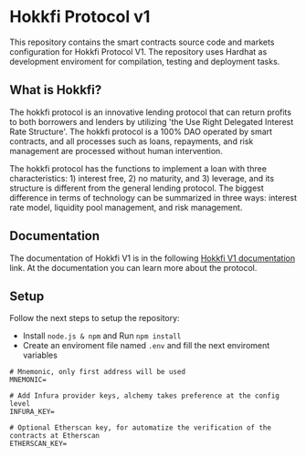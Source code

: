 # Hokkfi Protocol v1

This repository contains the smart contracts source code and markets configuration for Hokkfi Protocol V1. The repository uses Hardhat as development enviroment for compilation, testing and deployment tasks.

## What is Hokkfi?

The hokkfi protocol is an innovative lending protocol that can return profits to both borrowers and lenders by utilizing 'the Use Right Delegated Interest Rate Structure'. The hokkfi protocol is a 100% DAO operated by smart contracts, and all processes such as loans, repayments, and risk management are processed without human intervention.

The hokkfi protocol has the functions to implement a loan with three characteristics: 1) interest free, 2) no maturity, and 3) leverage, and its structure is different from the general lending protocol. The biggest difference in terms of technology can be summarized in three ways: interest rate model, liquidity pool management, and risk management.

## Documentation

The documentation of Hokkfi V1 is in the following [Hokkfi V1 documentation](https://hokkfi-protocol-hokkfi.gitbook.io/hokkfi-protocol-1/) link. At the documentation you can learn more about the protocol.

## Setup

Follow the next steps to setup the repository:

- Install `node.js & npm` and Run `npm install`
- Create an enviroment file named `.env` and fill the next enviroment variables

```
# Mnemonic, only first address will be used
MNEMONIC=

# Add Infura provider keys, alchemy takes preference at the config level
INFURA_KEY=

# Optional Etherscan key, for automatize the verification of the contracts at Etherscan
ETHERSCAN_KEY=

```
